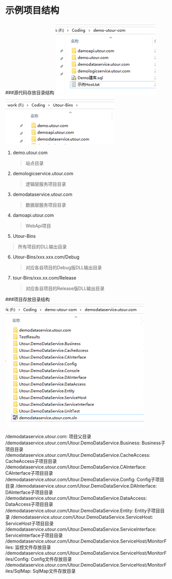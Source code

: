 # 示例项目结构

###源代码存放目录结构
![源代码存放目录结构](../images/img3.png)
![dll输出目录](img4.png)

1. demo.utour.com
   >站点目录
2. demologicservice.utour.com
   >逻辑层服务项目目录
3. demodataservice.utour.com
   >数据层服务项目目录
4. damoapi.utour.com
   >WebApi项目
5. Utour-Bins
  >所有项目的DLL输出目录 	
6. Utour-Bins/xxx.xxx.com/Debug
   >对应各自项目的Debug版DLL输出目录
7. tour-Bins/xxx.xx.com/Release
   >对应各自项目的Release版DLL输出目录

###项目存放目录结构
![项目存放目录结构](../images/img5.png)

/demodataservice.utour.com: 项目父目录
/demodataservice.utour.com/Utour.DemoDataService.Business: Business子项目目录
/demodataservice.utour.com/Utour.DemoDataService.CacheAccess: CacheAccess子项目目录
/demodataservice.utour.com/Utour.DemoDataService.CAInterface: CAInterface子项目目录
/demodataservice.utour.com/Utour.DemoDataService.Config: Config子项目目录
/demodataservice.utour.com/Utour.DemoDataService.DAInterface: DAInterface子项目目录
/demodataservice.utour.com/Utour.DemoDataService.DataAccess: DataAccess子项目目录
/demodataservice.utour.com/Utour.DemoDataService.Entity: Entity子项目目录
/demodataservice.utour.com/Utour.DemoDataService.ServiceHost: ServiceHost子项目目录
/demodataservice.utour.com/Utour.DemoDataService.ServiceInterface: ServiceInterface子项目目录
/demodataservice.utour.com/Utour.DemoDataService.ServiceHost/MonitorFiles: 
监控文件存放目录
/demodataservice.utour.com/Utour.DemoDataService.ServiceHost/MonitorFiles/Config: 
Config文件存放目录
/demodataservice.utour.com/Utour.DemoDataService.ServiceHost/MonitorFiles/SqlMap: 
SqlMap文件存放目录

